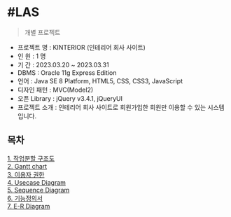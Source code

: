 #LAS
======
> 개별 프로젝트

- 프로젝트 명 : KINTERIOR (인테리어 회사 사이트)
- 인 원 : 1 명
- 기 간 : 2023.03.20 ~ 2023.03.31
- DBMS : Oracle 11g Express Edition
- 언어 : Java SE 8 Platform, HTML5, CSS, CSS3, JavaScript
- 디자인 패턴 : MVC(Model2)
- 오픈 Library : jQuery v3.4.1, jQueryUI
- 프로젝트 소개 : 인테리어 회사 사이트로 회원가입한 회원만 이용할 수 있는 시스템입니다.

## 목차
[1. 작업분할 구조도]()<br>
[2. Gantt chart]()<br>
[3. 이용자 권한]()<br>
[4. Usecase Diagram]()<br>
[5. Sequence Diagram]()<br>
[6. 기능정의서]()<br>
[7. E-R Diagram]()<br>
